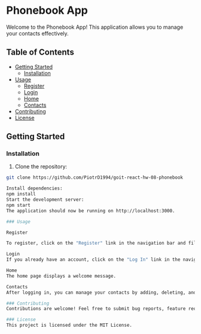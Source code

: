 # Phonebook App

Welcome to the Phonebook App! This application allows you to manage your contacts effectively.

## Table of Contents
- [Getting Started](#getting-started)
  - [Installation](#installation)
- [Usage](#usage)
  - [Register](#register)
  - [Login](#login)
  - [Home](#home)
  - [Contacts](#contacts)
- [Contributing](#contributing)
- [License](#license)

## Getting Started

### Installation

1. Clone the repository:

```bash
git clone https://github.com/PiotrD1994/goit-react-hw-08-phonebook

Install dependencies:
npm install
Start the development server:
npm start
The application should now be running on http://localhost:3000.

### Usage

Register

To register, click on the "Register" link in the navigation bar and fill in the required information.

Login
If you already have an account, click on the "Log In" link in the navigation bar and enter your credentials.

Home
The home page displays a welcome message.

Contacts
After logging in, you can manage your contacts by adding, deleting, and filtering them. Use the contact form to add new contacts and the filter input to search for specific contacts.

### Contributing
Contributions are welcome! Feel free to submit bug reports, feature requests, or pull requests.

### License
This project is licensed under the MIT License.
